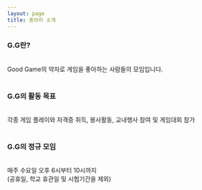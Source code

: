 ```yaml
---
layout: page
title: 동아리 소개
---
```


<h3>G.G란?</h3><br>
Good Game의 약자로 게임을 좋아하는 사람들의 모임입니다.<br><br>

<h3>G.G의 활동 목표</h3><br>
각종 게임 플레이와 자격증 취득, 봉사활동, 교내행사 참여 및 게임대회 참가<br><br>

<h3>G.G의 정규 모임</h3><br>
매주 수요일 오후 6시부터 10시까지<br>
(공휴일, 학교 휴관일 및 시험기간을 제외)
     
